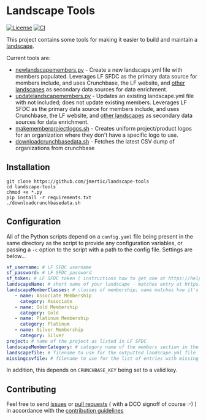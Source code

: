 # Landscape Tools

[![License](https://img.shields.io/github/license/jmertic/landscape-tools)](LICENSE)
[![CI](https://github.com/jmertic/landscape-tools/workflows/CI/badge.svg)](https://github.com/jmertic/landscape-tools/actions?query=workflow%3ACI)

This project contains some tools for making it easier to build and maintain a [landscape](https://github.com/cncf/landscapeapp).

Current tools are:

- [newlandscapemembers.py](newlandscapemembers.py) - Create a new landscape.yml file with members populated. Leverages LF SFDC as the primary data source for members include, and uses Crunchbase, the LF website, and [other landscapes](https://github.com/cncf/landscapeapp/blob/master/landscapes.yml) as secondary data sources for data enrichment.
- [updatelandscapemembers.py](updatelandscapemembers.py) - Updates an existing landscape.yml file with not included; does not update existing members. Leverages LF SFDC as the primary data source for members include, and uses Crunchbase, the LF website, and [other landscapes](https://github.com/cncf/landscapeapp/blob/master/landscapes.yml) as secondary data sources for data enrichment.
- [makememberprojectlogos.sh](makememberprojectlogos.sh) - Creates uniform project/product logos for an organization where they don't have a specific logo to use.
- [downloadcrunchbasedata.sh](downloadcrunchbasedata.sh) - Fetches the latest CSV dump of organizations from crunchbase

## Installation

```
git clone https://github.com/jmertic/landscape-tools
cd landscape-tools
chmod +x *.py
pip install -r requirements.txt
./downloadcrunchbasedata.sh
```

## Configuration

All of the Python scripts depend on a `config.yaml` file being present in the same directory as the script to provide any configuration variables, or passing a `-c` option to the script with a path to the config file. Settings are below...

```yaml
sf_username: # LF SFDC username
sf_password: # LF SFDC password
sf_token: # LF SFDC token ( instructions how to get one at https://help.salesforce.com/articleView?id=user_security_token.htm&type=5 )
landscapeName: # short name of your landscape - matches entry at https://github.com/cncf/landscapeapp/blob/master/landscapes.yml
landscapeMemberClasses: # classes of membership; name matches how it's listed in LF SFDC, and category how it will be listed in the landscape. Example below...
   - name: Associate Membership
     category: Associate
   - name: Gold Membership
     category: Gold
   - name: Platinum Membership
     category: Platinum
   - name: Silver Membership
     category: Silver
project: # name of the project as listed in LF SFDC
landscapeMemberCategory: # category name of the members section in the landscape.yml file
landscapefile: # filename to use for the outputted landscape.yml file
missingcsvfile: # filename to use for the list of entries with missing parts ( such as a logo, website, or crunchbase entry )
```

In addition, this depends on `CRUNCHBASE_KEY` being set to a valid key.

## Contributing

Feel free to send [issues](/issues) or [pull requests](/pulls) ( with a DCO signoff of course :-) ) in accordance with the [contribution guidelines](CONTRIBUTING.md)
